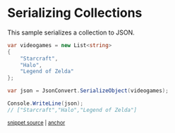 # Serializing Collections

This sample serializes a collection to JSON.

<!-- snippet: SerializeCollection -->
<a id='snippet-serializecollection'></a>
```cs
var videogames = new List<string>
{
    "Starcraft",
    "Halo",
    "Legend of Zelda"
};

var json = JsonConvert.SerializeObject(videogames);

Console.WriteLine(json);
// ["Starcraft","Halo","Legend of Zelda"]
```
<sup><a href='/src/Tests/Documentation/Samples/Serializer/SerializeCollection.cs#L33-L45' title='Snippet source file'>snippet source</a> | <a href='#snippet-serializecollection' title='Start of snippet'>anchor</a></sup>
<!-- endSnippet -->
